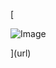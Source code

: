 
[

![Image](https://github.com/user-attachments/assets/26fb425c-01db-42e8-a4d0-e24405a6e81e)

](url)
